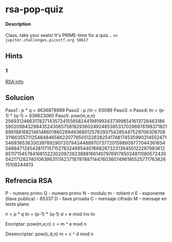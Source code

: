 # rsa-pop-quiz

#### Description
Class, take your seats! It's PRIME-time for a quiz... `nc jupiter.challenges.picoctf.org 58617`

## Hints
### 1
[RSA info](https://simple.wikipedia.org/wiki/RSA_algorithm)


## Solucion
Paso1 : p * q = 4636878989
Paso2 : p //n = 93089
Paso3: n
Paso4: tn = (p-1) * (q-1) = 836623060
Paso5: pow(m,e,n)
256931246631782714357241556582441991993437399854161372646318659020994329843524306570818293602492485385337029697819837182169818816821461486018802894936801257629375428544752970630870631166355711254848465862207765051226282541748174535990314552471546936536330397892907207943448897073772015986097770443616540466471245438117157152783246654401668267323136450122287983612851171545784168132230208726238881861407976917850248110805724300421712827401063963117423718797887144760360749619552577176382615108244813



## Refrencia RSA
P - numero primo
Q - numero primo
N - modulo
tn - totient n
E - exponente (llave publica) - 65337
D - llave privada
C - mensaje cifrado
M - mensaje en texto plano

n = p * q
tn = (p-1) * (q-1)
d = e mod inv tn

Encriptar: pow(m,e,n)
c = m ^ e mod n

Desencriptar: pow(c,d,n)
m = c ^ d mod n
